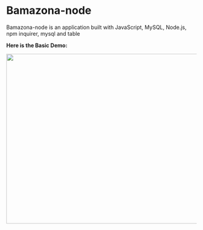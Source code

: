 # Bamazona-node
Bamazona-node is an application built with JavaScript, MySQL, Node.js, npm inquirer, mysql and table


**Here is the Basic Demo:**

<div align="center"><img src="https://github.com/ngl4/Bamazona-node/blob/master/basic_demo_bamazona.gif" width="710" height="450"></div>

